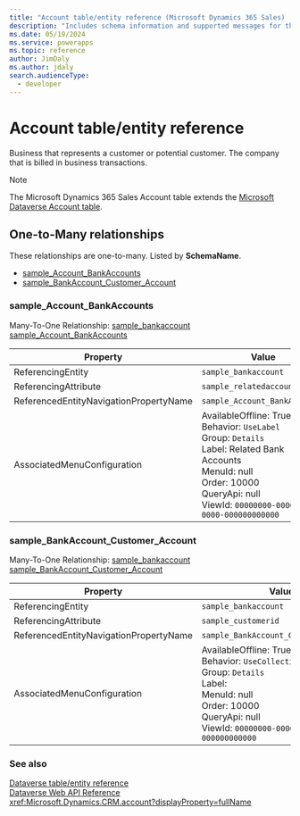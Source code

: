 ```yaml
---
title: "Account table/entity reference (Microsoft Dynamics 365 Sales) | Microsoft Docs"
description: "Includes schema information and supported messages for the Account table/entity with Microsoft Dynamics 365 Sales."
ms.date: 05/19/2024
ms.service: powerapps
ms.topic: reference
author: JimDaly
ms.author: jdaly
search.audienceType: 
  - developer
---
```


# Account table/entity reference

Business that represents a customer or potential customer. The company that is billed in business transactions.

> [!NOTE]
> The Microsoft Dynamics 365 Sales Account table extends the [Microsoft Dataverse Account table](/power-apps/developer/data-platform/reference/entities/account).




## One-to-Many relationships

These relationships are one-to-many. Listed by **SchemaName**.

- [sample_Account_BankAccounts](#BKMK_sample_Account_BankAccounts)
- [sample_BankAccount_Customer_Account](#BKMK_sample_BankAccount_Customer_Account)

### <a name="BKMK_sample_Account_BankAccounts"></a> sample_Account_BankAccounts

Many-To-One Relationship: [sample_bankaccount sample_Account_BankAccounts](sample_bankaccount.md#BKMK_sample_Account_BankAccounts)

|Property|Value|
|--------|-----|
|ReferencingEntity|`sample_bankaccount`|
|ReferencingAttribute|`sample_relatedaccountid`|
|ReferencedEntityNavigationPropertyName|`sample_Account_BankAccounts`|
|AssociatedMenuConfiguration|AvailableOffline: True<br />Behavior: `UseLabel`<br />Group: `Details`<br />Label: Related Bank Accounts<br />MenuId: null<br />Order: 10000<br />QueryApi: null<br />ViewId: `00000000-0000-0000-0000-000000000000`|

### <a name="BKMK_sample_BankAccount_Customer_Account"></a> sample_BankAccount_Customer_Account

Many-To-One Relationship: [sample_bankaccount sample_BankAccount_Customer_Account](sample_bankaccount.md#BKMK_sample_BankAccount_Customer_Account)

|Property|Value|
|--------|-----|
|ReferencingEntity|`sample_bankaccount`|
|ReferencingAttribute|`sample_customerid`|
|ReferencedEntityNavigationPropertyName|`sample_BankAccount_Customer_Account`|
|AssociatedMenuConfiguration|AvailableOffline: True<br />Behavior: `UseCollectionName`<br />Group: `Details`<br />Label: <br />MenuId: null<br />Order: 10000<br />QueryApi: null<br />ViewId: `00000000-0000-0000-0000-000000000000`|



### See also

[Dataverse table/entity reference](../about-entity-reference.md)  
[Dataverse Web API Reference](/power-apps/developer/data-platform/webapi/reference/about)   
<xref:Microsoft.Dynamics.CRM.account?displayProperty=fullName>
